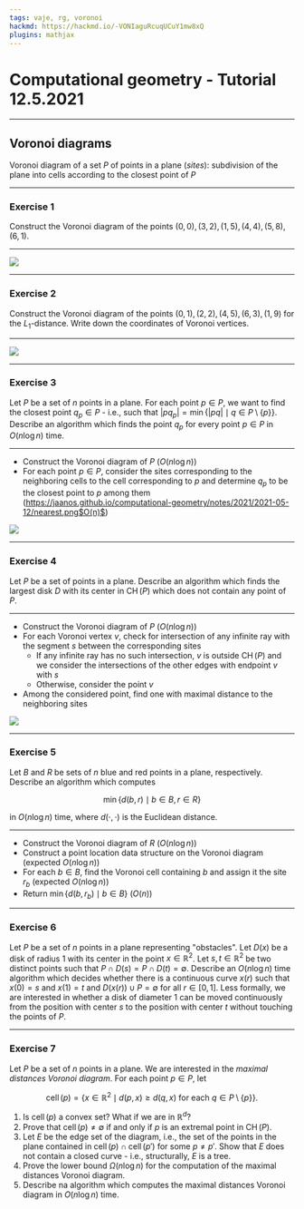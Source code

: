 ```yaml
---
tags: vaje, rg, voronoi
hackmd: https://hackmd.io/-VONIaguRcuqUCuY1mw8xQ
plugins: mathjax
---
```

# Computational geometry - Tutorial 12.5.2021

---

## Voronoi diagrams

Voronoi diagram of a set $P$ of points in a plane (*sites*): subdivision of the plane into cells according to the closest point of $P$

---

### Exercise 1

Construct the Voronoi diagram of the points $(0, 0), (3, 2), (1, 5), (4, 4), (5, 8), (6, 1)$.

----

![](https://jaanos.github.io/computational-geometry/notes/2021/2021-05-12/voronoi.png)

---

### Exercise 2

Construct the Voronoi diagram of the points $(0, 1), (2, 2), (4, 5), (6, 3), (1, 9)$ for the ${L_1}$-distance. Write down the coordinates of Voronoi vertices.

----

![](https://jaanos.github.io/computational-geometry/notes/2021/2021-05-12/voronoi-L1.png)

---

### Exercise 3

Let $P$ be a set of $n$ points in a plane. For each point $p \in P$, we want to find the closest point ${q_p} \in P$ - i.e., such that $\vert p {q_p} \vert = \min \lbrace \vert pq \vert \mid q \in P \setminus \lbrace p \rbrace \rbrace$. Describe an algorithm which finds the point ${q_p}$ for every point $p \in P$ in $O(n \log n)$ time.

----

* Construct the Voronoi diagram of $P$ ($O(n \log n)$)
* For each point $p \in P$, consider the sites corresponding to the neighboring cells to the cell corresponding to $p$ and determine ${q_p}$ to be the closest point to $p$ among them (https://jaanos.github.io/computational-geometry/notes/2021/2021-05-12/nearest.png$O(n)$)

![](https://jaanos.github.io/computational-geometry/notes/2021/2021-05-12/nearest.png)

---

### Exercise 4

Let $P$ be a set of points in a plane. Describe an algorithm which finds the largest disk $D$ with its center in $\operatorname{CH}(P)$ which does not contain any point of $P$.

----

* Construct the Voronoi diagram of $P$ ($O(n \log n)$)
* For each Voronoi vertex $v$, check for intersection of any infinite ray with the segment $s$ between the corresponding sites
  - If any infinite ray has no such intersection, $v$ is outside $\operatorname{CH}(P)$ and we consider the intersections of the other edges with endpoint $v$ with $s$
  - Otherwise, consider the point $v$
* Among the considered point, find one with maximal distance to the neighboring sites

![](https://jaanos.github.io/computational-geometry/notes/2021/2021-05-12/centers.png)

---

### Exercise 5

Let $B$ and $R$ be sets of $n$ blue and red points in a plane, respectively. Describe an algorithm which computes

$$
\min\{d(b, r) \mid b \in B, r \in R\}
$$

in $O(n \log n)$ time, where $d(\cdot, \cdot)$ is the Euclidean distance.

----

* Construct the Voronoi diagram of $R$ ($O(n \log n)$)
* Construct a point location data structure on the Voronoi diagram (expected $O(n \log n)$)
* For each $b \in B$, find the Voronoi cell containing $b$ and assign it the site $r_b$ (expected $O(n \log n)$)
* Return $\min\{d(b, r_b) \mid b \in B\}$ ($O(n)$)

---

### Exercise 6

Let $P$ be a set of $n$ points in a plane representing "obstacles". Let $D(x)$ be a disk of radius $1$ with its center in the point $x \in \mathbb{R}^2$. Let $s, t \in \mathbb{R}^2$ be two distinct points such that $P \cap D(s) = P \cap D(t) = \emptyset$. Describe an $O(n \log n)$ time algorithm which decides whether there is a continuous curve $x(r)$ such that $x(0) = s$ and $x(1) = t$ and $D(x(r)) \cup P = \emptyset$ for all $r \in [0, 1]$. Less formally, we are interested in whether a disk of diameter $1$ can be moved continuously from the position with center $s$ to the position with center $t$ without touching the points of $P$.

---

### Exercise 7

Let $P$ be a set of $n$ points in a plane. We are interested in the *maximal distances Voronoi diagram*. For each point $p\in P$, let

$$
\operatorname{cell}(p) = \{ x \in \mathbb{R}^2 \mid d(p, x) \ge d(q, x) \text{ for each } q \in P \setminus \{p\} \}.
$$

1. Is $\operatorname{cell}(p)$ a convex set? What if we are in $\mathbb{R}^d$?
2. Prove that $\operatorname{cell}(p) \ne \emptyset$ if and only if $p$ is an extremal point in $\operatorname{CH}(P)$.
3. Let $E$ be the edge set of the diagram, i.e., the set of the points in the plane contained in $\operatorname{cell}(p) \cap \operatorname{cell}(p')$ for some $p \ne p'$. Show that $E$ does not contain a closed curve - i.e., structurally, $E$ is a tree.
4. Prove the lower bound $\Omega(n \log n)$ for the computation of the maximal distances Voronoi diagram.
5. Describe na algorithm which computes the maximal distances Voronoi diagram in $O(n \log n)$ time.
